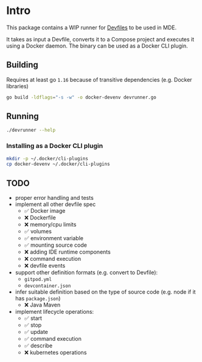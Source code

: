 
# Intro

This package contains a WIP runner for [Devfiles](https://docs.devfile.io/) to be used in MDE.

It takes as input a Devfile, converts it to a Compose project and executes it using a Docker daemon.
The binary can be used as a Docker CLI plugin.

## Building

Requires at least go `1.16` because of transitive dependencies (e.g. Docker libraries)

```sh
go build -ldflags="-s -w" -o docker-devenv devrunner.go
```

## Running

```sh
./devrunner --help
```

### Installing as a Docker CLI plugin

```sh
mkdir -p ~/.docker/cli-plugins
cp docker-devenv ~/.docker/cli-plugins
```

## TODO

* proper error handling and tests
* implement all other devfile spec
  * ✅ Docker image
  * ❌ Dockerfile
  * ❌ memory/cpu limits
  * ✅ volumes
  * ✅ environment variable
  * ✅ mounting source code
  * ❌ adding IDE runtime components
  * ❌ command execution
  * ❌ devfile events
* support other definition formats (e.g. convert to Devfile):
  * `gitpod.yml`
  * `devcontainer.json`
* infer suitable definition based on the type of source code (e.g. node if it has `package.json`)
  * ❌ Java Maven
* implement lifecycle operations:
  * ✅ start
  * ✅ stop
  * ✅ update
  * ✅ command execution
  * ✅ describe
  * ❌ kubernetes operations
